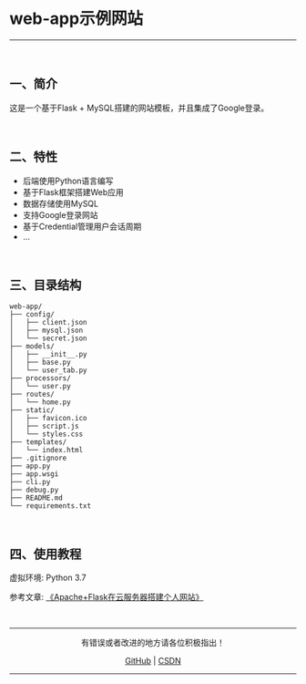 # web-app示例网站

---

<br/>

## 一、简介

这是一个基于Flask + MySQL搭建的网站模板，并且集成了Google登录。

<br/>

## 二、特性

* 后端使用Python语言编写
* 基于Flask框架搭建Web应用
* 数据存储使用MySQL
* 支持Google登录网站
* 基于Credential管理用户会话周期
* ...

<br/>

## 三、目录结构

```
web-app/
├── config/
│   ├── client.json
│   ├── mysql.json
│   └── secret.json
├── models/
│   ├── __init__.py
│   ├── base.py
│   └── user_tab.py
├── processors/
│   └── user.py
├── routes/
│   └── home.py
├── static/
│   ├── favicon.ico
│   ├── script.js
│   └── styles.css
├── templates/
│   └── index.html
├── .gitignore
├── app.py
├── app.wsgi
├── cli.py
├── debug.py
├── README.md
└── requirements.txt
```

<br/>

## 四、使用教程

虚拟环境: Python 3.7
<p>参考文章: <a href="https://blog.csdn.net/embracestar/article/details/132919569">《Apache+Flask在云服务器搭建个人网站》</a></p>

<br/>

---

<p align="center">有错误或者改进的地方请各位积极指出！</p>
<p align="center"><a href="https://github.com/qinhj5">GitHub</a> | <a href="https://blog.csdn.net/embracestar">CSDN</a></p>

---
